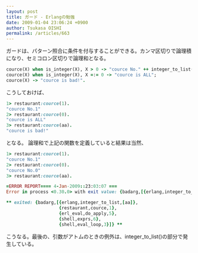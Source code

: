 ```yaml
---
layout: post
title: ガード - Erlangの勉強
date: 2009-01-04 23:06:24 +0900
author: Tsukasa OISHI
permalink: /articles/663
---
```


ガードは、パターン照合に条件を付与することができる。カンマ区切りで論理積になり、セミコロン区切りで論理和となる。

```ruby
cource(X) when is_integer(X), X > 0 -> "cource No." ++ integer_to_list(X);
cource(X) when is_integer(X), X =:= 0 -> "cource is ALL";
cource(X) -> "cource is bad!".
```

こうしておけば、

```ruby
1> restaurant:cource(1).
"cource No.1"
2> restaurant:cource(0).
"cource is ALL"
3> restaurant:cource(aa).
"cource is bad!"
```

となる。
論理和で上記の関数を定義していると結果は当然、

```ruby
1> restaurant:cource(1).
"cource No.1"
2> restaurant:cource(0).
"cource No.0"
3> restaurant:cource(aa).

=ERROR REPORT==== 4-Jan-2009::23:03:07 ===
Error in process <0.30.0> with exit value: {badarg,[{erlang,integer_to_list,[aa]},{restaurant,cource,1},{erl_eval,do_apply,5},{shell,exprs,6},{shell,eval_loop,3}]}

** exited: {badarg,[{erlang,integer_to_list,[aa]},
                    {restaurant,cource,1},
                    {erl_eval,do_apply,5},
                    {shell,exprs,6},
                    {shell,eval_loop,3}]} **
```

こうなる。最後の、引数がアトムのときの例外は、integer\_to\_list()の部分で発生している。

